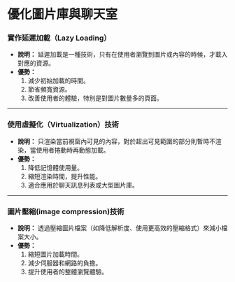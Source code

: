 # 優化圖片庫與聊天室

### **實作延遲加載（Lazy Loading）**

- **說明：** 延遲加載是一種技術，只有在使用者瀏覽到圖片或內容的時候，才載入對應的資源。
- **優勢：**
  1. 減少初始加載的時間。
  2. 節省頻寬資源。
  3. 改善使用者的體驗，特別是對圖片數量多的頁面。

---

### **使用虛擬化（Virtualization）技術**

- **說明：** 只渲染當前視窗內可見的內容，對於超出可見範圍的部分則暫時不渲染，當使用者捲動時再動態加載。
- **優勢：**
  1. 降低記憶體使用量。
  2. 縮短渲染時間，提升性能。
  3. 適合應用於聊天訊息列表或大型圖片庫。
---

### **圖片壓縮(image compression)技術**
- **說明：** 透過壓縮圖片檔案（如降低解析度、使用更高效的壓縮格式）來減小檔案大小。
- **優勢：**
  1. 縮短圖片加載時間。
  2. 減少伺服器和網路的負擔。
  3. 提升使用者的整體瀏覽體驗。


